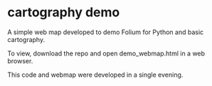 # cartography demo

A simple web map developed to demo Folium for Python and basic cartography.

To view, download the repo and open demo_webmap.html in a web browser.

This code and webmap were developed in a single evening.
